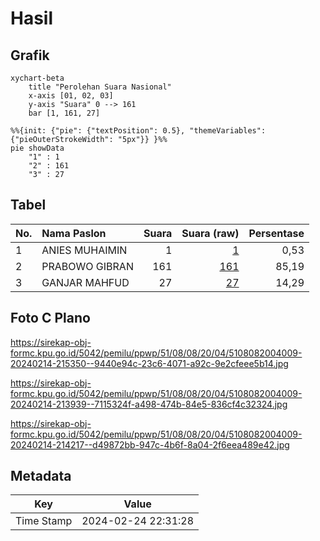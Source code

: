 # Hasil

## Grafik

```mermaid
xychart-beta
    title "Perolehan Suara Nasional"
    x-axis [01, 02, 03]
    y-axis "Suara" 0 --> 161
    bar [1, 161, 27]
```

```mermaid
%%{init: {"pie": {"textPosition": 0.5}, "themeVariables": {"pieOuterStrokeWidth": "5px"}} }%%
pie showData
    "1" : 1
    "2" : 161
    "3" : 27
```

## Tabel

| No. | Nama Paslon    | Suara | Suara (raw) | Persentase |
|:--- |:-------------- | -----:| -----------:| ----------:|
| 1   | ANIES MUHAIMIN | 1     | [1][p-1]    | 0,53       |
| 2   | PRABOWO GIBRAN | 161   | [161][p-2]  | 85,19      |
| 3   | GANJAR MAHFUD  | 27    | [27][p-3]   | 14,29      |


[p-1]: https://github.com/gigit-pemilu/pemilu-2024/blob/main/pilpres/hitung-suara/sub/51-bali/sub/08-buleleng/sub/08-kubutambahan/sub/2004-tajun/sub/009-tps/sub/paslon-1.txt
[p-2]: https://github.com/gigit-pemilu/pemilu-2024/blob/main/pilpres/hitung-suara/sub/51-bali/sub/08-buleleng/sub/08-kubutambahan/sub/2004-tajun/sub/009-tps/sub/paslon-2.txt
[p-3]: https://github.com/gigit-pemilu/pemilu-2024/blob/main/pilpres/hitung-suara/sub/51-bali/sub/08-buleleng/sub/08-kubutambahan/sub/2004-tajun/sub/009-tps/sub/paslon-3.txt

## Foto C Plano

https://sirekap-obj-formc.kpu.go.id/5042/pemilu/ppwp/51/08/08/20/04/5108082004009-20240214-215350--9440e94c-23c6-4071-a92c-9e2cfeee5b14.jpg

https://sirekap-obj-formc.kpu.go.id/5042/pemilu/ppwp/51/08/08/20/04/5108082004009-20240214-213939--7115324f-a498-474b-84e5-836cf4c32324.jpg

https://sirekap-obj-formc.kpu.go.id/5042/pemilu/ppwp/51/08/08/20/04/5108082004009-20240214-214217--d49872bb-947c-4b6f-8a04-2f6eea489e42.jpg


## Metadata

| Key        | Value               |
| ---------- | ------------------- |
| Time Stamp | 2024-02-24 22:31:28 |



